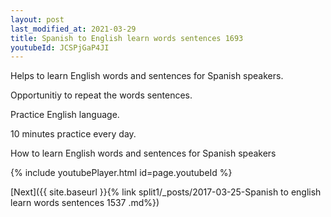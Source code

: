 ```yaml
---
layout: post
last_modified_at: 2021-03-29
title: Spanish to English learn words sentences 1693 
youtubeId: JCSPjGaP4JI
---
```

 
 
Helps to learn English words and sentences for Spanish speakers.

Opportunitiy to repeat the words sentences. 

Practice English language. 
 
10 minutes practice every day. 
 
How to learn English words and sentences for Spanish speakers 
 
{% include youtubePlayer.html id=page.youtubeId %}
 
 
[Next]({{ site.baseurl }}{% link  split1/_posts/2017-03-25-Spanish to english learn words sentences 1537 .md%})
 
